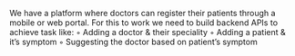We have a platform where doctors can register their patients through a mobile or web portal.
For this to work we need to build backend APIs to achieve task like:
◦ Adding a doctor & their speciality
◦ Adding a patient & it’s symptom
◦ Suggesting the doctor based on patient’s symptom

